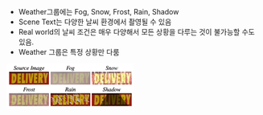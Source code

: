 - Weather그룹에는 Fog, Snow, Frost, Rain, Shadow
- Scene Text는 다양한 날씨 환경에서 촬영될 수 있음
- Real world의 날씨 조건은 매우 다양해서 모든 상황을 다루는 것이 불가능할 수도 있음.
- Weather 그룹은 특정 상황만 다룸

<img src="./Pasted image 20221211165357.png" width="50%">
